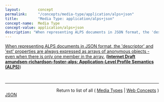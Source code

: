 ```yaml
---
layout:        concept
permalink:     "/concepts/media-type/application/alps+json"
title:         "Media Type: application/alps+json"
concept-name:  Media Type
concept-value: application/alps+json
description: "When representing ALPS documents in JSON format, the 'descriptor' and 'ext' properties are always expressed as arrays of anonymous objects - even when there is only one member in the array."
---
```


[When representing ALPS documents in JSON format, the 'descriptor' and 'ext' properties are always expressed as arrays of anonymous objects - even when there is only one member in the array.](http://tools.ietf.org/html/draft-amundsen-richardson-foster-alps#section-4.2 "Read documentation for Media Type &#34;application/alps+json&#34;") (**[Internet Draft amundsen-richardson-foster-alps: Application-Level Profile Semantics (ALPS)](/specs/IETF/I-D/amundsen-richardson-foster-alps "This document describes ALPS, a data format for defining simple descriptions of application-level semantics, similar in complexity to HTML microformats. An ALPS document can be used as a profile to explain the application semantics of a document with an application-agnostic media type (such as HTML, HAL, Collection+JSON, Siren, etc.). This increases the reusability of profile documents across media types.")**)

<br/>
<hr/>

<p style="float : left"><a href="./application/alps+json.json" title="JSON representing this particular Web Concept value">JSON</a></p>
<p style="text-align: right">Return to list of all ( <a href="../media-type/">Media Types</a> | <a href="../">Web Concepts</a> )</p>
